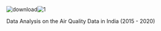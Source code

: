![download](https://user-images.githubusercontent.com/42084405/154913937-c819fb32-35a1-473c-8182-c58cf3bfd9e5.png)![1](https://user-images.githubusercontent.com/42084405/154914334-e8b4fc24-e18d-4b0e-a489-4d684b315628.jpg)

Data Analysis on the Air Quality Data in India (2015 - 2020)
